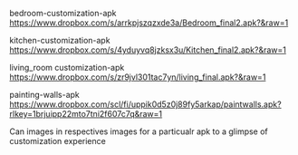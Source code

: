 bedroom-customization-apk
https://www.dropbox.com/s/arrkpjszqzxde3a/Bedroom_final2.apk?&raw=1


kitchen-customization-apk
https://www.dropbox.com/s/4yduyvq8jzksx3u/Kitchen_final2.apk?&raw=1

living_room customization-apk
https://www.dropbox.com/s/zr9jvl301tac7yn/living_final.apk?&raw=1

painting-walls-apk
https://www.dropbox.com/scl/fi/uppik0d5z0j89fy5arkap/paintwalls.apk?rlkey=1brjuipp22mto7tni2f607c7q&raw=1

Can images in respectives images for a particualr apk to a glimpse of customization experience

